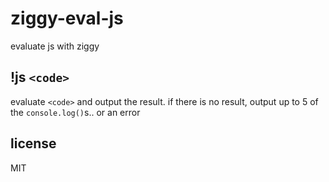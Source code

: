 ziggy-eval-js
====

evaluate js with ziggy

## !js `<code>`

evaluate `<code>` and output the result. if there is no result, output up to 5
of the `console.log()`s.. or an error

## license

MIT
